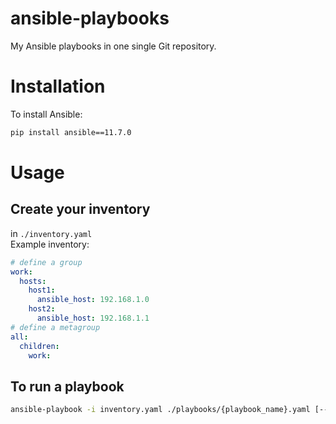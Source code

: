 # ansible-playbooks
My Ansible playbooks in one single Git repository.

# Installation
To install Ansible:
```bash
pip install ansible==11.7.0
```

# Usage
## Create your inventory
in `./inventory.yaml`  
Example inventory:
```yaml
# define a group
work:
  hosts:
    host1:
      ansible_host: 192.168.1.0
    host2:
      ansible_host: 192.168.1.1
# define a metagroup
all:
  children:
    work:
```

## To run a playbook
```bash
ansible-playbook -i inventory.yaml ./playbooks/{playbook_name}.yaml [--limit host_or_group] [{--ask-become-pass|-K}]
```
